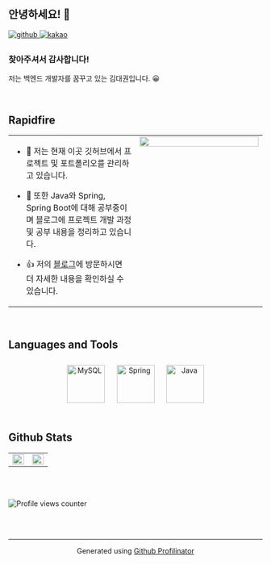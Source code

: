 ## 안녕하세요! 👋
  

<a href="https://github.com/Daegwon-Kim" target="_blank">
<img src=https://img.shields.io/badge/github-%2324292e.svg?&style=for-the-badge&logo=github&logoColor=white alt=github style="margin-bottom: 5px;" />
</a>  
<a href="https://daegwonkim.tistory.com" target="_blank">
<img src=https://img.shields.io/badge/Blog-%2324292e.svg?&style=for-the-badge&logo=Kakao&logoColor=white alt=kakao style="margin-bottom: 5px;" />
</a>  



### 찾아주셔서 감사합니다!  
저는 백엔드 개발자를 꿈꾸고 있는 김대권입니다. 😀  
  

<br/>  


## Rapidfire  
<table><tr><td valign="top" width="50%">
  
- 🔭 저는 현재 이곳 깃허브에서 프로젝트 및 포트폴리오를 관리하고 있습니다.
  

- 🌱 또한 Java와 Spring, Spring Boot에 대해 공부중이며 블로그에 프로젝트 개발 과정 및 공부 내용을 정리하고 있습니다.
  

-  👍 저의 [블로그](https://daegwonkim.tistory.com)에 방문하시면 더 자세한 내용을 확인하실 수 있습니다.

</td><td valign="top" width="50%">

<div align="center">
<img src="https://rishavanand.github.io/static/images/greetings.gif" align="center" style="width: 100%" />
</div>  


</td></tr></table>  

<br/>  


## Languages and Tools  
<div align="center">  
<img style="margin: 10px" src="https://profilinator.rishav.dev/skills-assets/mysql-original-wordmark.svg" alt="MySQL" height="75" />  
<img style="margin: 10px" src="https://profilinator.rishav.dev/skills-assets/springio-icon.svg" alt="Spring" height="75" />  
<img style="margin: 10px" src="https://profilinator.rishav.dev/skills-assets/java-original-wordmark.svg" alt="Java" height="75" />  
</div>  

<br/>  


## Github Stats  
<table><tr><td valign="top" width="50%">

<img src="https://github-readme-stats.vercel.app/api?username=Daegwon-Kim&show_icons=true&count_private=true&hide_border=true" align="left" style="width: 100%" />

</td><td valign="top" width="50%">

<img src="https://github-readme-stats.vercel.app/api/top-langs/?username=Daegwon-Kim&hide_border=true&layout=compact" align="left" style="width: 100%" />

</td></tr></table>  

<br/>  

  

<br/>  

![Profile views counter](https://komarev.com/ghpvc/?username=Daegwon-Kim&&style=flat-square)  
  

<br/>  


<br />

----
<div align="center">Generated using <a href="https://profilinator.rishav.dev/" target="_blank">Github Profilinator</a></div>
